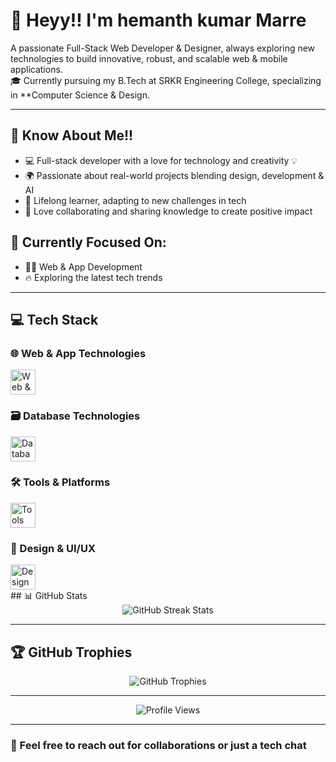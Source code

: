 # 👋 Heyy!! I'm hemanth kumar Marre

A passionate Full-Stack Web Developer & Designer, always exploring new technologies to build innovative, robust, and scalable web & mobile applications.  
🎓 Currently pursuing my B.Tech at SRKR Engineering College, specializing in **Computer Science & Design.

---

## 🚀 Know About Me!!

- 💻 Full-stack developer with a love for technology and creativity 💡  
- 🌍 Passionate about real-world projects blending design, development & AI  
- 🌱 Lifelong learner, adapting to new challenges in tech  
- 🤝 Love collaborating and sharing knowledge to create positive impact

## 🎯 Currently Focused On:
- 👨‍💻 Web & App Development  
- 🔥 Exploring the latest tech trends  

---

## 💻 Tech Stack

### 🌐 Web & App Technologies
<div align="left">
  <img src="https://skillicons.dev/icons?i=html,css,js,php,bootstrap,react,nodejs,nextjs,ts,tailwind," height="40" alt="Web & App Technologies"/>
</div>

### 🗃 Database Technologies
<div align="left">
  <img src="https://skillicons.dev/icons?i=mysql,mongodb,firebase,supabase,postgres" height="40" alt="Database Stack"/>
</div>

### 🛠 Tools & Platforms
<div align="left">
  <img src="https://skillicons.dev/icons?i=git,github,postman,vercel,notion,netlify,vscode" height="40" alt="Tools Stack"/>
</div>

### 🎨 Design & UI/UX
<div align="left">
  <img src="https://skillicons.dev/icons?i=figma,threejs" height="40" alt="Design Stack"/>
</div>
## 📊 GitHub Stats

<div align="center">
  <img src="https://github-readme-streak-stats.herokuapp.com/?user=hemanthkumarMarre&theme=tokyonight&hide_border=true" alt="GitHub Streak Stats"/><br/>
</div>

---

## 🏆 GitHub Trophies

<div align="center">
  <img src="https://github-profile-trophy.vercel.app/?username=hemanthkumarMarre&theme=tokyonight&no-frame=true&no-bg=false&margin-w=4" alt="GitHub Trophies"/>
</div>

---

<div align="center">
  <img src="https://komarev.com/ghpvc/?username=hemanthkumarMarre&label=Profile%20views&color=0e75b6&style=flat" alt="Profile Views"/>
</div>

---

### 💬 Feel free to reach out for collaborations or just a tech chat
